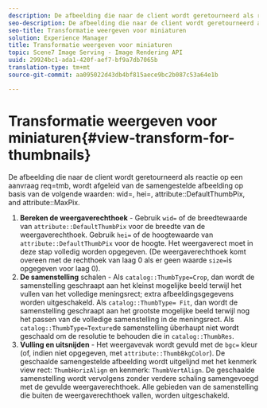 ```yaml
---
description: De afbeelding die naar de client wordt geretourneerd als reactie op een aanvraag req=tmb, wordt afgeleid van de samengestelde afbeelding door de volgende waarden wid=, hei=, attribute DefaultThumbPix en attribute MaxPix in overweging te nemen.
seo-description: De afbeelding die naar de client wordt geretourneerd als reactie op een aanvraag req=tmb, wordt afgeleid van de samengestelde afbeelding door de volgende waarden wid=, hei=, attribute DefaultThumbPix en attribute MaxPix in overweging te nemen.
seo-title: Transformatie weergeven voor miniaturen
solution: Experience Manager
title: Transformatie weergeven voor miniaturen
topic: Scene7 Image Serving - Image Rendering API
uuid: 29924bc1-ada1-420f-aef7-bf9a7db7065b
translation-type: tm+mt
source-git-commit: aa095022d43db4bf815aece9bc2b087c53a64e1b

---
```



# Transformatie weergeven voor miniaturen{#view-transform-for-thumbnails}

De afbeelding die naar de client wordt geretourneerd als reactie op een aanvraag req=tmb, wordt afgeleid van de samengestelde afbeelding op basis van de volgende waarden: wid=, hei=, attribute::DefaultThumbPix, and attribute::MaxPix.

1. **Bereken de weergaverechthoek** - Gebruik `wid=` of de breedtewaarde van `attribute::DefaultThumbPix` voor de breedte van de weergaverechthoek. Gebruik `hei=` of de hoogtewaarde van `attribute::DefaultThumbPix` voor de hoogte. Het weergaverect moet in deze stap volledig worden opgegeven. (De weergaverechthoek komt overeen met de rechthoek van laag 0 als er geen waarde `size=`is opgegeven voor laag 0).
1. **De samenstelling** schalen - Als `catalog::ThumbType=Crop`, dan wordt de samenstelling geschraapt aan het kleinst mogelijke beeld terwijl het vullen van het volledige meningsrect; extra afbeeldingsgegevens worden uitgeschakeld. Als `catalog::ThumbType= Fit`, dan wordt de samenstelling geschraapt aan het grootste mogelijke beeld terwijl nog het passen van de volledige samenstelling in de meningsrect. Als `catalog::ThumbType=Texture`de samenstelling überhaupt niet wordt geschaald om de resolutie te behouden die in `catalog::ThumbRes`.
1. **Vulling en uitsnijden** - Het weergavevak wordt gevuld met de `bgc=` kleur (of, indien niet opgegeven, met `attribute::ThumbBkgColor`). De geschaalde samengestelde afbeelding wordt uitgelijnd met het kenmerk view rect: `ThumbHorizAlign` en kenmerk: `ThumbVertAlign`. De geschaalde samenstelling wordt vervolgens zonder verdere schaling samengevoegd met de gevulde weergaverechthoek. Alle gebieden van de samenstelling die buiten de weergaverechthoek vallen, worden uitgeschakeld.

